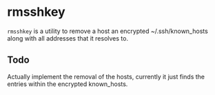 # rmsshkey

`rmsshkey` is a utility to remove a host an encrypted ~/.ssh/known_hosts along
with all addresses that it resolves to.

## Todo

Actually implement the removal of the hosts, currently it just finds the
entries within the encrypted known_hosts.
